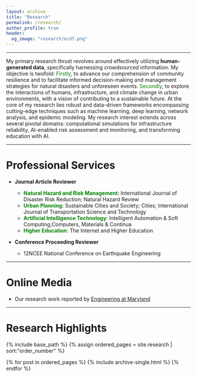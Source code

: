 ```yaml
---
layout: archive
title: "Research"
permalink: /research/
author_profile: true
header:
  og_image: "research/ecdf.png"
---
```


*** 

My primary research thrust revolves around effectively utilizing **human-generated data**, specifically harnessing crowdsourced information. My objective is twofold: <span style="color: green"> Firstly</span>, to advance our comprehension of community resilience and to facilitate informed decision-making and management strategies for natural disasters and unforeseen events. <span style="color: green"> Secondly</span>, to explore the interactions of humans, infrastructure, and climate change in urban environments, with a vision of contributing to a sustainable future. At the core of my research lies robust and data-driven frameworks encompassing cutting-edge techniques such as machine learning, deep learning, network analysis, and epidemic modeling. My research interest extends across several pivotal domains: computational simulations for infrastructure reliability, AI-enabled risk assessment and monitoring, and transforming education with AI.

***

Professional Services
======
* **Journal Article Reviewer**
  * <span style="color: green">**Natural Hazard and Risk Management**</span>: International Journal of Disaster Risk Reduction; Natural Hazard Review
  * <span style="color: green">**Urban Planning**</span>: Sustainable Cities and Society; Cities; International Journal of Transportation Science and Technology
  * <span style="color: green">**Artificial Intelligence Technology**</span>: Intelligent Automation & Soft Computing;Computers, Materials & Continua
  * <span style="color: green">**Higher Education**</span>: The Internet and Higher Education
    
* **Conference Proceeding Reviewer**
  * 12NCEE National Conference on Earthquake Engineering

***

Online Media
======
* Our research work reported by [Engineering at Maryland](https://eng.umd.edu/disaster-pending)

***

Research Highlights
======
<nbsp>

{% include base_path %}
{% assign ordered_pages = site.research | sort:"order_number" %}

{% for post in ordered_pages %}
  {% include archive-single.html %}
{% endfor %}
